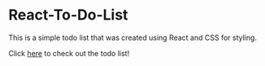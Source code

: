 # React-To-Do-List

This is a simple todo list that was created using React and CSS for styling. 

Click [here](https://todolistreactproject.netlify.app/) to check out the todo list!
